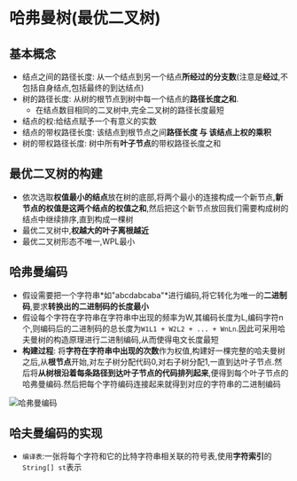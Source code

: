 # 哈弗曼树(最优二叉树)

## 基本概念
* 结点之间的路径长度: 从一个结点到另一个结点**所经过的分支数**(注意是**经过**,不包括自身结点,包括最终的到达结点)
* 树的路径长度: 从树的根节点到树中每一个结点的**路径长度之和**.
    * 在结点数目相同的二叉树中,完全二叉树的路径长度最短
* 结点的权:给结点赋予一个有意义的实数
* 结点的带权路径长度: 该结点到根节点之间**路径长度 与 该结点上权的乘积**
* 树的带权路径长度: 树中所有**叶子节点**的带权路径长度之和

## 最优二叉树的构建
* 依次选取**权值最小的结点**放在树的底部,将两个最小的连接构成一个新节点,**新节点的权值是这两个结点的权值之和**,然后把这个新节点放回我们需要构成树的结点中继续排序,直到构成一棵树
* 最优二叉树中,**权越大的叶子离根越近**
* 最优二叉树形态不唯一,WPL最小

## 哈弗曼编码
* 假设需要把一个字符串*如"abcdabcaba"*进行编码,将它转化为唯一的**二进制码**,要求**转换出的二进制码的长度最小**
* 假设每个字符在字符串在字符串中出现的频率为W,其编码长度为L,编码字符n个,则编码后的二进制码的总长度为`W1L1 + W2L2 + ... + WnLn`.因此可采用哈夫曼树的构造原理进行二进制编码,从而使得电文长度最短
* **构建过程**: 将**字符在字符串中出现的次数**作为权值,构建好一棵完整的哈夫曼树之后,从**根节点**开始,对左子树分配代码0,对右子树分配1,一直到达叶子节点.然后将**从树根沿着每条路径到达叶子节点的代码排列起来**,便得到每个叶子节点的哈弗曼编码.然后把每个字符编码连接起来就得到对应的字符串的二进制编码

![哈弗曼编码](http://img.blog.csdn.net/20140818101843502)

## 哈夫曼编码的实现
* `编译表`:一张将每个字符和它的比特字符串相关联的符号表,使用**字符索引**的`String[] st`表示